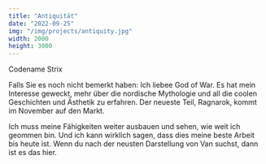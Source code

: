 ```yaml
---
title: "Antiquität"
date: "2022-09-25"
img: "/img/projects/antiquity.jpg"
width: 2000
height: 3000
---
```


Codename Strix

Falls Sie es noch nicht bemerkt haben: Ich liebee God of War. Es hat mein Interesse geweckt, mehr über die nordische Mythologie und all die coolen Geschichten und Ästhetik zu erfahren. Der neueste Teil, Ragnarok, kommt im November auf den Markt.

Ich muss meine Fähigkeiten weiter ausbauen und sehen, wie weit ich geommen bin. Und ich kann wirklich sagen, dass dies meine beste Arbeit bis heute ist. Wenn du nach der neusten Darstellung von Van suchst, dann ist es das hier.
